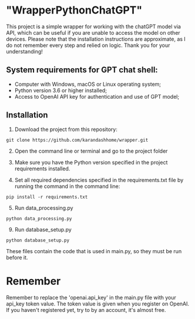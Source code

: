 # "WrapperPythonChatGPT"

This project is a simple wrapper for working with the chatGPT model via API, which can be useful if you are unable to access the model on other devices. Please note that the installation instructions are approximate, as I do not remember every step and relied on logic. Thank you for your understanding!

## System requirements for GPT chat shell:

- Computer with Windows, macOS or Linux operating system;
- Python version 3.6 or higher installed;
- Access to OpenAI API key for authentication and use of GPT model;

## Installation

1. Download the project from this repository:

  `git clone https://github.com/karandashhome/wrapper.git`

2. Open the command line or terminal and go to the project folder

3. Make sure you have the Python version specified in the project requirements installed.

4. Set all required dependencies specified in the requirements.txt file by running the command in the command line:

  `pip install -r requirements.txt`

5. Run data_processing.py

  `python data_processing.py`

9. Run database_setup.py

  `python database_setup.py`

These files contain the code that is used in main.py, so they must be run before it.

#  Remember 
Remember to replace the 'openai.api_key' in the main.py file with your api_key token value. The token value is given when you register on OpenAI. If you haven't registered yet, try to by an account, it's almost free.
